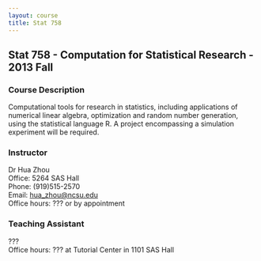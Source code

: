 ```yaml
---
layout: course
title: Stat 758
---
```


## Stat 758 - Computation for Statistical Research - 2013 Fall

### Course Description

Computational tools for research in statistics, including applications of numerical linear algebra, optimization and random number generation, using the statistical language R. A project encompassing a simulation experiment will be required.

### Instructor

Dr Hua Zhou  
Office: 5264 SAS Hall  
Phone: (919)515-2570  
Email: <hua_zhou@ncsu.edu>  
Office hours: ??? or by appointment

### Teaching Assistant

???  
Office hours: ??? at Tutorial Center in 1101 SAS Hall



